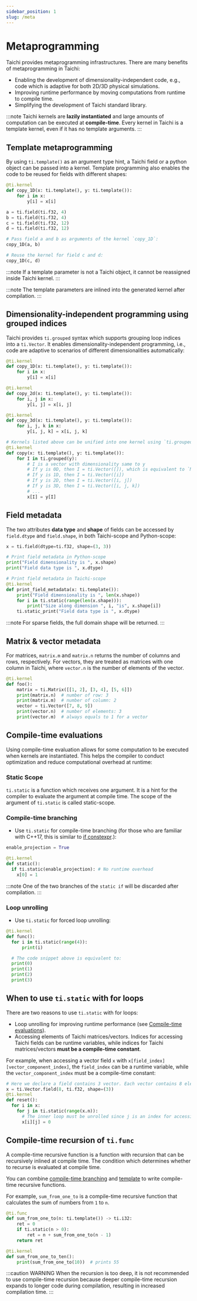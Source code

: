 ```yaml
---
sidebar_position: 1
slug: /meta
---
```

# Metaprogramming

Taichi provides metaprogramming infrastructures. There are many benefits of metaprogramming in Taichi:

- Enabling the development of dimensionality-independent code, e.g., code which is
  adaptive for both 2D/3D physical simulations.
- Improving runtime performance by moving computations from runtime to compile time.
- Simplifying the development of Taichi standard library.

:::note
Taichi kernels are **lazily instantiated** and large amounts of computation can be executed at **compile-time**.
Every kernel in Taichi is a template kernel, even if it has no template arguments.
:::

## Template metaprogramming

By using `ti.template()` as an argument type hint, a Taichi field or a python object can be passed into a kernel. Template programming also enables the code to be reused for fields with different shapes:

```python {2}
@ti.kernel
def copy_1D(x: ti.template(), y: ti.template()):
    for i in x:
        y[i] = x[i]

a = ti.field(ti.f32, 4)
b = ti.field(ti.f32, 4)
c = ti.field(ti.f32, 12)
d = ti.field(ti.f32, 12)

# Pass field a and b as arguments of the kernel `copy_1D`:
copy_1D(a, b)

# Reuse the kernel for field c and d:
copy_1D(c, d)
```

:::note
If a template parameter is not a Taichi object, it cannot be reassigned inside Taichi kernel.
:::

:::note
The template parameters are inlined into the generated kernel after compilation.
:::

## Dimensionality-independent programming using grouped indices

Taichi provides `ti.grouped` syntax which supports grouping loop indices into a `ti.Vector`.
It enables dimensionality-independent programming, i.e., code are adaptive to scenarios of
different dimensionalities automatically:

```python {2,7,12,18}
@ti.kernel
def copy_1D(x: ti.template(), y: ti.template()):
    for i in x:
        y[i] = x[i]

@ti.kernel
def copy_2d(x: ti.template(), y: ti.template()):
    for i, j in x:
        y[i, j] = x[i, j]

@ti.kernel
def copy_3d(x: ti.template(), y: ti.template()):
    for i, j, k in x:
        y[i, j, k] = x[i, j, k]

# Kernels listed above can be unified into one kernel using `ti.grouped`:
@ti.kernel
def copy(x: ti.template(), y: ti.template()):
    for I in ti.grouped(y):
        # I is a vector with dimensionality same to y
        # If y is 0D, then I = ti.Vector([]), which is equivalent to `None` used in x[I]
        # If y is 1D, then I = ti.Vector([i])
        # If y is 2D, then I = ti.Vector([i, j])
        # If y is 3D, then I = ti.Vector([i, j, k])
        # ...
        x[I] = y[I]
```

## Field metadata

The two attributes **data type** and **shape** of fields can be accessed by `field.dtype` and  `field.shape`, in both Taichi-scope and Python-scope:

```python {3,7}
x = ti.field(dtype=ti.f32, shape=(3, 3))

# Print field metadata in Python-scope
print("Field dimensionality is ", x.shape)
print("Field data type is ", x.dtype)

# Print field metadata in Taichi-scope
@ti.kernel
def print_field_metadata(x: ti.template()):
    print("Field dimensionality is ", len(x.shape))
    for i in ti.static(range(len(x.shape))):
        print("Size along dimension ", i, "is", x.shape[i])
    ti.static_print("Field data type is ", x.dtype)
```

:::note
For sparse fields, the full domain shape will be returned.
:::

## Matrix & vector metadata

For matrices, `matrix.m` and `matrix.n` returns the number of columns and rows, respectively.
For vectors, they are treated as matrices with one column in Taichi, where `vector.n` is the number of elements of the vector.

```python {4-5,7-8}
@ti.kernel
def foo():
    matrix = ti.Matrix([[1, 2], [3, 4], [5, 6]])
    print(matrix.n)  # number of row: 3
    print(matrix.m)  # number of column: 2
    vector = ti.Vector([7, 8, 9])
    print(vector.n)  # number of elements: 3
    print(vector.m)  # always equals to 1 for a vector
```

## Compile-time evaluations

Using compile-time evaluation allows for some computation to be executed when kernels are instantiated. This helps the compiler to conduct optimization and reduce
computational overhead at runtime:

### Static Scope
`ti.static` is a function which receives one argument. It is a hint for the compiler to evaluate the argument at compile time.
The scope of the argument of `ti.static` is called static-scope.

### Compile-time branching

- Use `ti.static` for compile-time branching (for those who are familiar with
  C++17, this is similar to [if
  constexpr](https://en.cppreference.com/w/cpp/language/if).):

```python {5}
enable_projection = True

@ti.kernel
def static():
  if ti.static(enable_projection): # No runtime overhead
    x[0] = 1
```

:::note
One of the two branches of the `static if` will be discarded after compilation.
:::

### Loop unrolling

- Use `ti.static` for forced loop unrolling:

```python {3}
@ti.kernel
def func():
  for i in ti.static(range(4)):
      print(i)

  # The code snippet above is equivalent to:
  print(0)
  print(1)
  print(2)
  print(3)
```

## When to use `ti.static` with for loops

There are two reasons to use `ti.static` with for loops:

- Loop unrolling for improving runtime performance (see [Compile-time evaluations](#compile-time-evaluations)).
- Accessing elements of Taichi matrices/vectors. Indices for accessing Taichi fields can be runtime variables, while indices for Taichi matrices/vectors **must be a compile-time constant**.

For example, when accessing a vector field `x` with `x[field_index][vector_component_index]`, the `field_index` can be a runtime variable, while the `vector_component_index` must be a compile-time constant:

```python {6}
# Here we declare a field contains 3 vector. Each vector contains 8 elements.
x = ti.Vector.field(8, ti.f32, shape=(3))
@ti.kernel
def reset():
  for i in x:
    for j in ti.static(range(x.n)):
      # The inner loop must be unrolled since j is an index for accessing a vector
      x[i][j] = 0
```

## Compile-time recursion of `ti.func`

A compile-time recursive function is a function with recursion that can be recursively inlined at compile time. The condition which determines whether to recurse is evaluated at compile time.

You can combine [compile-time branching](#compile-time-branching) and [template](#template-metaprogramming) to write compile-time recursive functions.

For example, `sum_from_one_to` is a compile-time recursive function that calculates the sum of numbers from `1` to `n`.

```python {1-6}
@ti.func
def sum_from_one_to(n: ti.template()) -> ti.i32:
    ret = 0
    if ti.static(n > 0):
        ret = n + sum_from_one_to(n - 1)
    return ret

@ti.kernel
def sum_from_one_to_ten():
    print(sum_from_one_to(10))  # prints 55
```

:::caution WARNING
When the recursion is too deep, it is not recommended to use compile-time recursion because deeper compile-time recursion expands to longer code during compilation, resulting in increased compilation time.
:::

